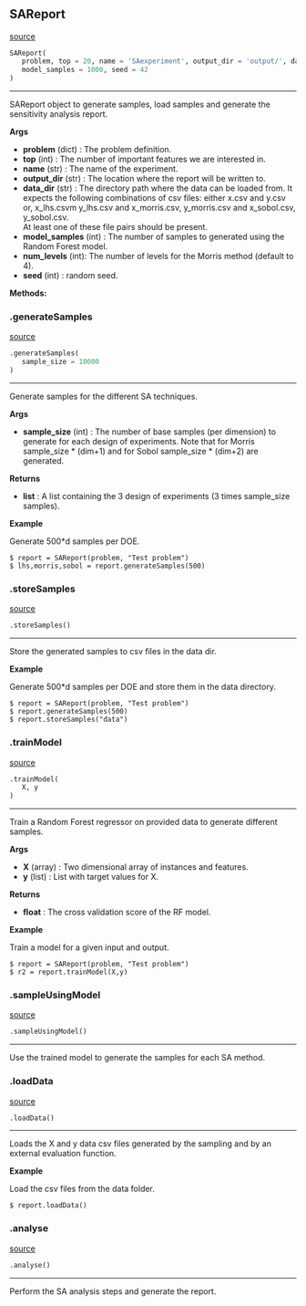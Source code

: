 #


## SAReport
[source](https://github.com/Basvanstein/XAI/blob/master/src/gsareport.py/#L64)
```python 
SAReport(
   problem, top = 20, name = 'SAexperiment', output_dir = 'output/', data_dir = 'data/',
   model_samples = 1000, seed = 42
)
```


---
SAReport object to generate samples, load samples and generate the sensitivity analysis report.


**Args**

* **problem** (dict) : The problem definition.
* **top** (int) : The number of important features we are interested in.
* **name** (str) : The name of the experiment.
* **output_dir** (str) : The location where the report will be written to.
* **data_dir** (str) : The directory path where the data can be loaded from.
    It expects the following combinations of csv files: 
    either x.csv and y.csv or, 
    x_lhs.csvm y_lhs.csv and
    x_morris.csv, y_morris.csv and 
    x_sobol.csv, y_sobol.csv.  
    At least one of these file pairs should be present.
* **model_samples** (int) : The number of samples to generated using the Random Forest model.
* **num_levels** (int): The number of levels for the Morris method (default to 4).
* **seed** (int) : random seed.



**Methods:**


### .generateSamples
[source](https://github.com/Basvanstein/XAI/blob/master/src/gsareport.py/#L108)
```python
.generateSamples(
   sample_size = 10000
)
```

---
Generate samples for the different SA techniques.


**Args**

* **sample_size** (int) : The number of base samples (per dimension) to generate for each design of experiments.
    Note that for Morris sample_size * (dim+1) and for Sobol sample_size * (dim+2) are generated.


**Returns**

* **list**  : A list containing the 3 design of experiments (3 times sample_size samples).


**Example**

Generate 500*d samples per DOE.

    $ report = SAReport(problem, "Test problem")
    $ lhs,morris,sobol = report.generateSamples(500)

### .storeSamples
[source](https://github.com/Basvanstein/XAI/blob/master/src/gsareport.py/#L128)
```python
.storeSamples()
```

---
Store the generated samples to csv files in the data dir.


**Example**

Generate 500*d samples per DOE and store them in the data directory.

    $ report = SAReport(problem, "Test problem")
    $ report.generateSamples(500)
    $ report.storeSamples("data")

### .trainModel
[source](https://github.com/Basvanstein/XAI/blob/master/src/gsareport.py/#L142)
```python
.trainModel(
   X, y
)
```

---
Train a Random Forest regressor on provided data to generate different samples.


**Args**

* **X** (array) : Two dimensional array of instances and features.
* **y** (list) : List with target values for X.


**Returns**

* **float**  : The cross validation score of the RF model.


**Example**

Train a model for a given input and output.

    $ report = SAReport(problem, "Test problem")
    $ r2 = report.trainModel(X,y)

### .sampleUsingModel
[source](https://github.com/Basvanstein/XAI/blob/master/src/gsareport.py/#L164)
```python
.sampleUsingModel()
```

---
Use the trained model to generate the samples for each SA method.


### .loadData
[source](https://github.com/Basvanstein/XAI/blob/master/src/gsareport.py/#L175)
```python
.loadData()
```

---
Loads the X and y data csv files generated by the sampling and by an external evaluation function.


**Example**

Load the csv files from the data folder.

    $ report.loadData()

### .analyse
[source](https://github.com/Basvanstein/XAI/blob/master/src/gsareport.py/#L212)
```python
.analyse()
```

---
Perform the SA analysis steps and generate the report.

